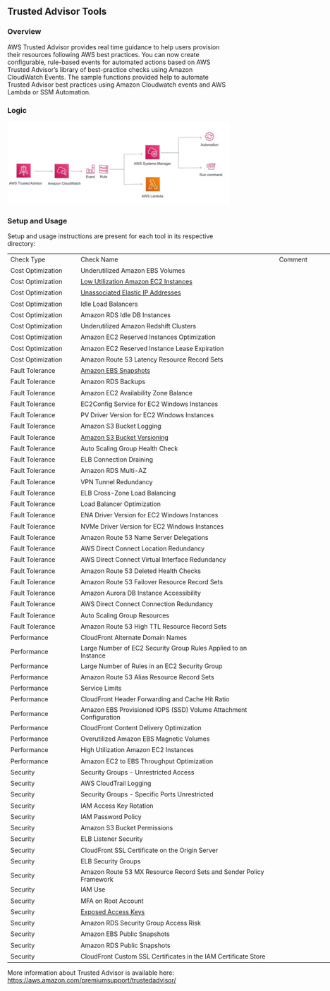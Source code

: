 ## Trusted Advisor Tools

### Overview
AWS Trusted Advisor provides real time guidance to help users provision their resources following AWS best practices. You can now create configurable, rule-based events for automated actions based on AWS Trusted Advisor’s library of best-practice checks using Amazon CloudWatch Events.
The sample functions provided help to automate Trusted Advisor best practices using Amazon Cloudwatch events and AWS Lambda or SSM Automation. 

### Logic

![Architecture](images/TAremediationLogic.JPG)

### Setup and Usage

Setup and usage instructions are present for each tool in its respective directory: <br />

<table border=0 cellpadding=0 cellspacing=0 width=739 style='border-collapse:
 collapse;table-layout:fixed;width:555pt'>
 <col class=xl663814 width=150 style='mso-width-source:userset;mso-width-alt:
 5485;width:113pt'>
 <col width=468 style='mso-width-source:userset;mso-width-alt:17115;width:351pt'>
 <col width=121 style='mso-width-source:userset;mso-width-alt:4425;width:91pt'>
 <tr height=20 style='height:15.0pt'>
  <td height=20 class=xl673814 width=150 style='height:15.0pt;width:113pt'>Check
  Type</td>
  <td class=xl693814 width=468 style='width:351pt'>Check Name</td>
  <td class=xl683814 width=121 style='width:91pt'>Comment</td>
 </tr>
 <tr height=20 style='height:15.0pt'>
  <td height=20 class=xl653814 style='height:15.0pt'>Cost Optimization</td>
  <td class=xl153814>Underutilized Amazon EBS Volumes</td>
  <td class=xl153814></td>
 </tr>
 <tr height=20 style='height:15.0pt'>
  <td height=20 class=xl653814 style='height:15.0pt'>Cost Optimization</td>
  <td class=xl153814><a href="LowUtilizationEC2Instances/">Low Utilization Amazon EC2 Instances</a></td>
  <td class=xl153814></td>
 </tr>
 <tr height=20 style='height:15.0pt'>
  <td height=20 class=xl653814 style='height:15.0pt'>Cost Optimization</td>
  <td class=xl153814><a href="UnassociatedElasticIPAddresses/">Unassociated Elastic IP Addresses</a></td>
  <td class=xl153814></td>
 </tr>
 <tr height=20 style='height:15.0pt'>
  <td height=20 class=xl653814 style='height:15.0pt'>Cost Optimization</td>
  <td class=xl153814>Idle Load Balancers</td>
  <td class=xl153814></td>
 </tr>
 <tr height=20 style='height:15.0pt'>
  <td height=20 class=xl653814 style='height:15.0pt'>Cost Optimization</td>
  <td class=xl153814>Amazon RDS Idle DB Instances</td>
  <td class=xl153814></td>
 </tr>
 <tr height=20 style='height:15.0pt'>
  <td height=20 class=xl653814 style='height:15.0pt'>Cost Optimization</td>
  <td class=xl153814>Underutilized Amazon Redshift Clusters</td>
  <td class=xl153814></td>
 </tr>
 <tr height=20 style='height:15.0pt'>
  <td height=20 class=xl653814 style='height:15.0pt'>Cost Optimization</td>
  <td class=xl153814>Amazon EC2 Reserved Instances Optimization</td>
  <td class=xl153814></td>
 </tr>
 <tr height=20 style='height:15.0pt'>
  <td height=20 class=xl653814 style='height:15.0pt'>Cost Optimization</td>
  <td class=xl153814>Amazon EC2 Reserved Instance Lease Expiration</td>
  <td class=xl153814></td>
 </tr>
 <tr height=20 style='height:15.0pt'>
  <td height=20 class=xl653814 style='height:15.0pt'>Cost Optimization</td>
  <td class=xl153814>Amazon Route 53 Latency Resource Record Sets</td>
  <td class=xl153814></td>
 </tr>
 <tr height=20 style='height:15.0pt'>
  <td height=20 class=xl653814 style='height:15.0pt'>Fault Tolerance</td>
  <td class=xl153814><a href="AmazonEBSSnapshots/">Amazon EBS Snapshots</a></td>
  <td class=xl153814></td>
 </tr>
 <tr height=20 style='height:15.0pt'>
  <td height=20 class=xl653814 style='height:15.0pt'>Fault Tolerance</td>
  <td class=xl153814>Amazon RDS Backups</td>
  <td class=xl153814></td>
 </tr>
 <tr height=20 style='height:15.0pt'>
  <td height=20 class=xl653814 style='height:15.0pt'>Fault Tolerance</td>
  <td class=xl153814>Amazon EC2 Availability Zone Balance</td>
  <td class=xl153814></td>
 </tr>
 <tr height=20 style='height:15.0pt'>
  <td height=20 class=xl653814 style='height:15.0pt'>Fault Tolerance</td>
  <td class=xl153814>EC2Config Service for EC2 Windows Instances</td>
  <td class=xl153814></td>
 </tr>
 <tr height=20 style='height:15.0pt'>
  <td height=20 class=xl653814 style='height:15.0pt'>Fault Tolerance</td>
  <td class=xl153814>PV Driver Version for EC2 Windows Instances</td>
  <td class=xl153814></td>
 </tr>
 <tr height=20 style='height:15.0pt'>
  <td height=20 class=xl653814 style='height:15.0pt'>Fault Tolerance</td>
  <td class=xl153814>Amazon S3 Bucket Logging</td>
  <td class=xl153814></td>
 </tr>
 <tr height=20 style='height:15.0pt'>
  <td height=20 class=xl653814 style='height:15.0pt'>Fault Tolerance</td>
  <td class=xl153814><a href="S3BucketVersioning/">Amazon S3 Bucket Versioning</a></td>
  <td class=xl153814></td>
 </tr>
 <tr height=20 style='height:15.0pt'>
  <td height=20 class=xl653814 style='height:15.0pt'>Fault Tolerance</td>
  <td class=xl153814>Auto Scaling Group Health Check</td>
  <td class=xl153814></td>
 </tr>
 <tr height=20 style='height:15.0pt'>
  <td height=20 class=xl653814 style='height:15.0pt'>Fault Tolerance</td>
  <td class=xl153814>ELB Connection Draining</td>
  <td class=xl153814></td>
 </tr>
 <tr height=20 style='height:15.0pt'>
  <td height=20 class=xl653814 style='height:15.0pt'>Fault Tolerance</td>
  <td class=xl153814>Amazon RDS Multi-AZ</td>
  <td class=xl153814></td>
 </tr>
 <tr height=20 style='height:15.0pt'>
  <td height=20 class=xl653814 style='height:15.0pt'>Fault Tolerance</td>
  <td class=xl153814>VPN Tunnel Redundancy</td>
  <td class=xl153814></td>
 </tr>
 <tr height=20 style='height:15.0pt'>
  <td height=20 class=xl653814 style='height:15.0pt'>Fault Tolerance</td>
  <td class=xl153814>ELB Cross-Zone Load Balancing</td>
  <td class=xl153814></td>
 </tr>
 <tr height=20 style='height:15.0pt'>
  <td height=20 class=xl653814 style='height:15.0pt'>Fault Tolerance</td>
  <td class=xl153814>Load Balancer Optimization<span
  style='mso-spacerun:yes'> </span></td>
  <td class=xl153814></td>
 </tr>
 <tr height=20 style='height:15.0pt'>
  <td height=20 class=xl653814 style='height:15.0pt'>Fault Tolerance</td>
  <td class=xl153814>ENA Driver Version for EC2 Windows Instances</td>
  <td class=xl153814></td>
 </tr>
 <tr height=20 style='height:15.0pt'>
  <td height=20 class=xl653814 style='height:15.0pt'>Fault Tolerance</td>
  <td class=xl153814>NVMe Driver Version for EC2 Windows Instances</td>
  <td class=xl153814></td>
 </tr>
 <tr height=20 style='height:15.0pt'>
  <td height=20 class=xl653814 style='height:15.0pt'>Fault Tolerance</td>
  <td class=xl153814>Amazon Route 53 Name Server Delegations</td>
  <td class=xl153814></td>
 </tr>
 <tr height=20 style='height:15.0pt'>
  <td height=20 class=xl653814 style='height:15.0pt'>Fault Tolerance</td>
  <td class=xl153814>AWS Direct Connect Location Redundancy</td>
  <td class=xl153814></td>
 </tr>
 <tr height=20 style='height:15.0pt'>
  <td height=20 class=xl653814 style='height:15.0pt'>Fault Tolerance</td>
  <td class=xl153814>AWS Direct Connect Virtual Interface Redundancy</td>
  <td class=xl153814></td>
 </tr>
 <tr height=20 style='height:15.0pt'>
  <td height=20 class=xl653814 style='height:15.0pt'>Fault Tolerance</td>
  <td class=xl153814>Amazon Route 53 Deleted Health Checks</td>
  <td class=xl153814></td>
 </tr>
 <tr height=20 style='height:15.0pt'>
  <td height=20 class=xl653814 style='height:15.0pt'>Fault Tolerance</td>
  <td class=xl153814>Amazon Route 53 Failover Resource Record Sets</td>
  <td class=xl153814></td>
 </tr>
 <tr height=20 style='height:15.0pt'>
  <td height=20 class=xl653814 style='height:15.0pt'>Fault Tolerance</td>
  <td class=xl153814>Amazon Aurora DB Instance Accessibility</td>
  <td class=xl153814></td>
 </tr>
 <tr height=20 style='height:15.0pt'>
  <td height=20 class=xl653814 style='height:15.0pt'>Fault Tolerance</td>
  <td class=xl153814>AWS Direct Connect Connection Redundancy</td>
  <td class=xl153814></td>
 </tr>
 <tr height=20 style='height:15.0pt'>
  <td height=20 class=xl653814 style='height:15.0pt'>Fault Tolerance</td>
  <td class=xl153814>Auto Scaling Group Resources</td>
  <td class=xl153814></td>
 </tr>
 <tr height=20 style='height:15.0pt'>
  <td height=20 class=xl653814 style='height:15.0pt'>Fault Tolerance</td>
  <td class=xl153814>Amazon Route 53 High TTL Resource Record Sets</td>
  <td class=xl153814></td>
 </tr>
 <tr height=20 style='height:15.0pt'>
  <td height=20 class=xl653814 style='height:15.0pt'>Performance</td>
  <td class=xl153814>CloudFront Alternate Domain Names</td>
  <td class=xl153814></td>
 </tr>
 <tr height=20 style='height:15.0pt'>
  <td height=20 class=xl653814 style='height:15.0pt'>Performance</td>
  <td class=xl153814>Large Number of EC2 Security Group Rules Applied to an
  Instance</td>
  <td class=xl153814></td>
 </tr>
 <tr height=20 style='height:15.0pt'>
  <td height=20 class=xl653814 style='height:15.0pt'>Performance</td>
  <td class=xl153814>Large Number of Rules in an EC2 Security Group</td>
  <td class=xl153814></td>
 </tr>
 <tr height=20 style='height:15.0pt'>
  <td height=20 class=xl653814 style='height:15.0pt'>Performance</td>
  <td class=xl153814>Amazon Route 53 Alias Resource Record Sets</td>
  <td class=xl153814></td>
 </tr>
 <tr height=20 style='height:15.0pt'>
  <td height=20 class=xl653814 style='height:15.0pt'>Performance</td>
  <td class=xl153814>Service Limits</td>
  <td class=xl153814></td>
 </tr>
 <tr height=20 style='height:15.0pt'>
  <td height=20 class=xl653814 style='height:15.0pt'>Performance</td>
  <td class=xl153814>CloudFront Header Forwarding and Cache Hit Ratio</td>
  <td class=xl153814></td>
 </tr>
 <tr height=20 style='height:15.0pt'>
  <td height=20 class=xl653814 style='height:15.0pt'>Performance</td>
  <td class=xl153814>Amazon EBS Provisioned IOPS (SSD) Volume Attachment
  Configuration</td>
  <td class=xl153814></td>
 </tr>
 <tr height=20 style='height:15.0pt'>
  <td height=20 class=xl653814 style='height:15.0pt'>Performance</td>
  <td class=xl153814>CloudFront Content Delivery Optimization</td>
  <td class=xl153814></td>
 </tr>
 <tr height=20 style='height:15.0pt'>
  <td height=20 class=xl653814 style='height:15.0pt'>Performance</td>
  <td class=xl153814>Overutilized Amazon EBS Magnetic Volumes</td>
  <td class=xl153814></td>
 </tr>
 <tr height=20 style='height:15.0pt'>
  <td height=20 class=xl653814 style='height:15.0pt'>Performance</td>
  <td class=xl153814>High Utilization Amazon EC2 Instances</td>
  <td class=xl153814></td>
 </tr>
 <tr height=20 style='height:15.0pt'>
  <td height=20 class=xl653814 style='height:15.0pt'>Performance</td>
  <td class=xl153814>Amazon EC2 to EBS Throughput Optimization</td>
  <td class=xl153814></td>
 </tr>
 <tr height=20 style='height:15.0pt'>
  <td height=20 class=xl653814 style='height:15.0pt'>Security</td>
  <td class=xl153814>Security Groups - Unrestricted Access</td>
  <td class=xl153814></td>
 </tr>
 <tr height=20 style='height:15.0pt'>
  <td height=20 class=xl653814 style='height:15.0pt'>Security</td>
  <td class=xl153814>AWS CloudTrail Logging</td>
  <td class=xl153814></td>
 </tr>
 <tr height=20 style='height:15.0pt'>
  <td height=20 class=xl653814 style='height:15.0pt'>Security</td>
  <td class=xl153814>Security Groups - Specific Ports Unrestricted</td>
  <td class=xl153814></td>
 </tr>
 <tr height=20 style='height:15.0pt'>
  <td height=20 class=xl653814 style='height:15.0pt'>Security</td>
  <td class=xl153814>IAM Access Key Rotation</td>
  <td class=xl153814></td>
 </tr>
 <tr height=20 style='height:15.0pt'>
  <td height=20 class=xl653814 style='height:15.0pt'>Security</td>
  <td class=xl153814>IAM Password Policy</td>
  <td class=xl153814></td>
 </tr>
 <tr height=20 style='height:15.0pt'>
  <td height=20 class=xl653814 style='height:15.0pt'>Security</td>
  <td class=xl153814>Amazon S3 Bucket Permissions</td>
  <td class=xl153814></td>
 </tr>
 <tr height=20 style='height:15.0pt'>
  <td height=20 class=xl653814 style='height:15.0pt'>Security</td>
  <td class=xl153814>ELB Listener Security</td>
  <td class=xl153814></td>
 </tr>
 <tr height=20 style='height:15.0pt'>
  <td height=20 class=xl653814 style='height:15.0pt'>Security</td>
  <td class=xl153814>CloudFront SSL Certificate on the Origin Server</td>
  <td class=xl153814></td>
 </tr>
 <tr height=20 style='height:15.0pt'>
  <td height=20 class=xl653814 style='height:15.0pt'>Security</td>
  <td class=xl153814>ELB Security Groups</td>
  <td class=xl153814></td>
 </tr>
 <tr height=20 style='height:15.0pt'>
  <td height=20 class=xl653814 style='height:15.0pt'>Security</td>
  <td class=xl153814>Amazon Route 53 MX Resource Record Sets and Sender Policy
  Framework</td>
  <td class=xl153814></td>
 </tr>
 <tr height=20 style='height:15.0pt'>
  <td height=20 class=xl653814 style='height:15.0pt'>Security</td>
  <td class=xl153814>IAM Use</td>
  <td class=xl153814></td>
 </tr>
 <tr height=20 style='height:15.0pt'>
  <td height=20 class=xl653814 style='height:15.0pt'>Security</td>
  <td class=xl153814>MFA on Root Account</td>
  <td class=xl153814></td>
 </tr>
 <tr height=20 style='height:15.0pt'>
  <td height=20 class=xl653814 style='height:15.0pt'>Security</td>
  <td class=xl153814><a href="ExposedAccessKeys/">Exposed Access Keys</a></td>
  <td class=xl153814></td>
 </tr>
 <tr height=20 style='height:15.0pt'>
  <td height=20 class=xl653814 style='height:15.0pt'>Security</td>
  <td class=xl153814>Amazon RDS Security Group Access Risk</td>
  <td class=xl153814></td>
 </tr>
 <tr height=20 style='height:15.0pt'>
  <td height=20 class=xl653814 style='height:15.0pt'>Security</td>
  <td class=xl153814>Amazon EBS Public Snapshots</td>
  <td class=xl153814></td>
 </tr>
 <tr height=20 style='height:15.0pt'>
  <td height=20 class=xl653814 style='height:15.0pt'>Security</td>
  <td class=xl153814>Amazon RDS Public Snapshots</td>
  <td class=xl153814></td>
 </tr>
 <tr height=20 style='height:15.0pt'>
  <td height=20 class=xl653814 style='height:15.0pt'>Security</td>
  <td class=xl153814>CloudFront Custom SSL Certificates in the IAM Certificate
  Store</td>
  <td class=xl153814></td>
 </tr>
 <![if supportMisalignedColumns]>
 <tr height=0 style='display:none'>
  <td width=150 style='width:113pt'></td>
  <td width=468 style='width:351pt'></td>
  <td width=121 style='width:91pt'></td>
 </tr>
 <![endif]>
</table>


More information about Trusted Advisor is available here: https://aws.amazon.com/premiumsupport/trustedadvisor/
